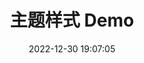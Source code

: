 ---
title: 主题样式 Demo
date: 2022-12-30 19:07:05
cover: "https://evan.beee.top/img/208184324-f2640ade-587a-4f46-8ad1-7b4c1b31394f.png"
---